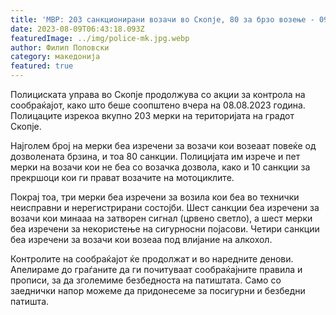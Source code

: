```yaml
---
title: 'МВР: 203 санкционирани возачи во Скопје, 80 за брзо возење - 09 АВГУСТ 2023'
date: 2023-08-09T06:43:18.093Z
featuredImage: ../img/police-mk.jpg.webp
author: Филип Поповски
category: македонија
featured: true
---
```

Полициската управа во Скопје продолжува со акции за контрола на сообраќајот, како што беше соопштено вчера на 08.08.2023 година. Полицаците изрекоа вкупно 203 мерки на територијата на градот Скопје.

Најголем број на мерки беа изречени за возачи кои возеаат повеќе од дозволената брзина, и тоа 80 санкции. Полицијата им изрече и пет мерки на возачи кои не беа со возачка дозвола, како и 10 санкции за прекршоци кои ги прават возачите на мотоциклите.

Покрај тоа, три мерки беа изречени за возила кои беа во технички неисправни и нерегистрирани состојби. Шест санкции беа изречени за возачи кои минааа на затворен сигнал (црвено светло), а шест мерки беа изречени за некористење на сигурносни појасови. Четири санкции беа изречени за возачи кои возеаа под влијание на алкохол.

Контролите на сообраќајот ќе продолжат и во наредните денови. Апелираме до граѓаните да ги почитуваат сообраќајните правила и прописи, за да зголемиме безбедноста на патиштата. Само со заеднички напор можеме да придонесеме за посигурни и безбедни патишта.
